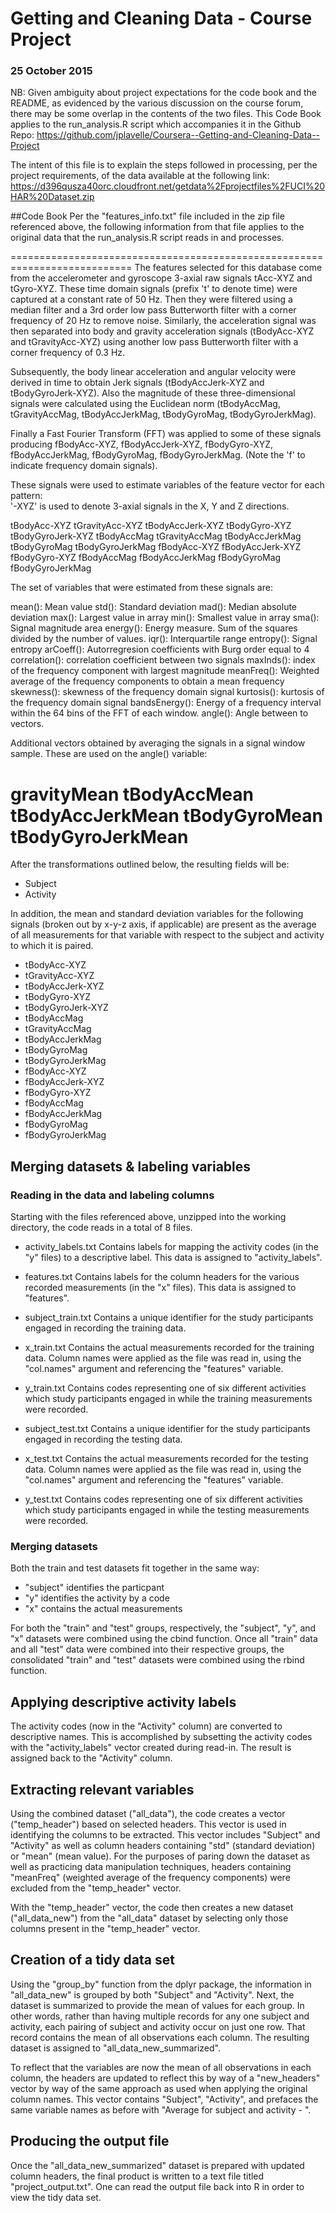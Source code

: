 # Getting and Cleaning Data - Course Project
### 25 October 2015


NB: Given ambiguity about project expectations for the code book and the 
README, as evidenced by the various discussion on the course forum, there 
may be some overlap in the contents of the two files. This Code Book applies 
to the run_analysis.R script which accompanies it in the Github Repo:
<https://github.com/jplavelle/Coursera--Getting-and-Cleaning-Data--Project>


The intent of this file is to explain the steps followed in processing,
per the project requirements, of the data available at the following link:
 <https://d396qusza40orc.cloudfront.net/getdata%2Fprojectfiles%2FUCI%20HAR%20Dataset.zip>

##Code Book
Per the "features_info.txt" file included in the zip file referenced above, 
the following information from that file applies to the original data that 
the run_analysis.R script reads in and processes.

===========================================================================
The features selected for this database come from the accelerometer and 
gyroscope 3-axial raw signals tAcc-XYZ and tGyro-XYZ. These time domain 
signals (prefix 't' to denote time) were captured at a constant rate of 50 
Hz. Then they were filtered using a median filter and a 3rd order low pass 
Butterworth filter with a corner frequency of 20 Hz to remove noise. 
Similarly, the acceleration signal was then separated into body and 
gravity acceleration signals (tBodyAcc-XYZ and tGravityAcc-XYZ) using 
another low pass Butterworth filter with a corner frequency of 0.3 Hz. 

Subsequently, the body linear acceleration and angular velocity were 
derived in time to obtain Jerk signals (tBodyAccJerk-XYZ and tBodyGyroJerk-XYZ). 
Also the magnitude of these three-dimensional signals were calculated 
using the Euclidean norm (tBodyAccMag, tGravityAccMag, tBodyAccJerkMag, 
tBodyGyroMag, tBodyGyroJerkMag). 

Finally a Fast Fourier Transform (FFT) was applied to some of these signals 
producing fBodyAcc-XYZ, fBodyAccJerk-XYZ, fBodyGyro-XYZ, fBodyAccJerkMag, 
fBodyGyroMag, fBodyGyroJerkMag. (Note the 'f' to indicate frequency domain 
signals). 

These signals were used to estimate variables of the feature vector for 
each pattern:  
'-XYZ' is used to denote 3-axial signals in the X, Y and Z directions.

tBodyAcc-XYZ
tGravityAcc-XYZ
tBodyAccJerk-XYZ
tBodyGyro-XYZ
tBodyGyroJerk-XYZ
tBodyAccMag
tGravityAccMag
tBodyAccJerkMag
tBodyGyroMag
tBodyGyroJerkMag
fBodyAcc-XYZ
fBodyAccJerk-XYZ
fBodyGyro-XYZ
fBodyAccMag
fBodyAccJerkMag
fBodyGyroMag
fBodyGyroJerkMag

The set of variables that were estimated from these signals are: 

mean(): Mean value
std(): Standard deviation
mad(): Median absolute deviation 
max(): Largest value in array
min(): Smallest value in array
sma(): Signal magnitude area
energy(): Energy measure. Sum of the squares divided by the number of values. 
iqr(): Interquartile range 
entropy(): Signal entropy
arCoeff(): Autorregresion coefficients with Burg order equal to 4
correlation(): correlation coefficient between two signals
maxInds(): index of the frequency component with largest magnitude
meanFreq(): Weighted average of the frequency components to obtain a mean frequency
skewness(): skewness of the frequency domain signal 
kurtosis(): kurtosis of the frequency domain signal 
bandsEnergy(): Energy of a frequency interval within the 64 bins of the FFT of each window.
angle(): Angle between to vectors.

Additional vectors obtained by averaging the signals in a signal window sample. These are used on the angle() variable:

gravityMean
tBodyAccMean
tBodyAccJerkMean
tBodyGyroMean
tBodyGyroJerkMean
===========================================================================

After the transformations outlined below, the resulting fields will be:

* Subject
* Activity

In addition, the mean and standard deviation variables for the following 
signals (broken out by x-y-z axis, if applicable) are present as the 
average of all measurements for that variable with respect to the subject 
and activity to which it is paired.

* tBodyAcc-XYZ
* tGravityAcc-XYZ
* tBodyAccJerk-XYZ
* tBodyGyro-XYZ
* tBodyGyroJerk-XYZ
* tBodyAccMag
* tGravityAccMag
* tBodyAccJerkMag
* tBodyGyroMag
* tBodyGyroJerkMag
* fBodyAcc-XYZ
* fBodyAccJerk-XYZ
* fBodyGyro-XYZ
* fBodyAccMag
* fBodyAccJerkMag
* fBodyGyroMag
* fBodyGyroJerkMag


## Merging datasets & labeling variables

### Reading in the data and labeling columns
Starting with the files referenced above, unzipped into the working 
directory, the code reads in a total of 8 files.

* activity_labels.txt
Contains labels for mapping the activity codes (in the "y" files) to a 
descriptive label. This data is assigned to "activity_labels".

* features.txt
Contains labels for the column headers for the various recorded 
measurements (in the "x" files). This data is assigned to "features".

* subject_train.txt
Contains a unique identifier for the study participants engaged in 
recording the training data.

* x_train.txt
Contains the actual measurements recorded for the training data. Column 
names were applied as the file was read in, using the "col.names" argument 
and referencing the "features" variable.

* y_train.txt
Contains codes representing one of six different activities which study 
participants engaged in while the training measurements were recorded.

* subject_test.txt
Contains a unique identifier for the study participants engaged in 
recording the testing data.

* x_test.txt
Contains the actual measurements recorded for the testing data. Column 
names were applied as the file was read in, using the "col.names" argument 
and referencing the "features" variable.

* y_test.txt
Contains codes representing one of six different activities which study 
participants engaged in while the testing measurements were recorded.

### Merging datasets
Both the train and test datasets fit together in the same way: 

* "subject" identifies the particpant
* "y" identifies the activity by a code
* "x" contains the actual measurements

For both the "train" and "test" groups, respectively, the "subject", 
"y", and "x" datasets were combined using the cbind function. Once all 
"train" data and all "test" data were combined into their respective groups, 
the consolidated "train" and "test" datasets were combined using the rbind 
function.


## Applying descriptive activity labels
The activity codes (now in the "Activity" column) are converted to 
descriptive names. This is accomplished by subsetting the activity codes 
with the "activity_labels" vector created during read-in. The result is 
assigned back to the "Activity" column.


## Extracting relevant variables
Using the combined dataset ("all_data"), the code creates a vector 
("temp_header") based on selected headers. This vector is used in 
identifying the columns to be extracted. This vector includes "Subject" 
and "Activity" as well as column headers containing "std" (standard 
deviation) or "mean" (mean value). For the purposes of paring down the 
dataset as well as practicing data manipulation techniques, headers 
containing "meanFreq" (weighted average of the frequency components) were 
excluded from the "temp_header" vector.

With the "temp_header" vector, the code then creates a new dataset 
("all_data_new") from the "all_data" dataset by selecting only those 
columns present in the "temp_header" vector.


## Creation of a tidy data set
Using the "group_by" function from the dplyr package, the information in 
"all_data_new" is grouped by both "Subject" and "Activity". Next, the 
dataset is summarized to provide the mean of values for each group. 
In other words, rather than having multiple records for any one subject 
and activity, each pairing of subject and activity occur on just one row. 
That record contains the mean of all observations each column. The 
resulting dataset is assigned to "all_data_new_summarized".

To reflect that the variables are now the mean of all observations in each 
column, the headers are updated to reflect this by way of a "new_headers" 
vector by way of the same approach as used when applying the original 
column names. This vector contains "Subject", "Activity", and prefaces the 
same variable names as before with "Average for subject and activity - ".


## Producing the output file
Once the "all_data_new_summarized" dataset is prepared with updated 
column headers, the final product is written to a text file titled 
"project_output.txt". One can read the output file back into R in order to 
view the tidy data set.